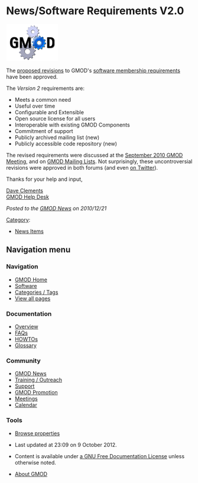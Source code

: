 



<span id="top"></span>




# <span dir="auto">News/Software Requirements V2.0</span>











<a href="../GMOD_Membership#Software" rel="nofollow"
title="Software Requirements, Ver 2 Proposal"><img
src="https://raw.githubusercontent.com/GMOD/gmod.github.io/main/mediawiki/images/4/48/Gmod-gears.png" width="140"
height="100" alt="Software Requirements, Ver 2 Proposal" /></a>



The [proposed revisions](#Software_Requirements_V2.0.3F) to GMOD's
[software membership
requirements](../GMOD_Membership#Software "GMOD Membership") have been
approved.

The *Version 2* requirements are:

- Meets a common need
- Useful over time
- Configurable and Extensible
- Open source license for all users
- Interoperable with existing GMOD Components
- Commitment of support
- Publicly archived mailing list (new)
- Publicly accessible code repository (new)

The revised requirements were discussed at the [September 2010 GMOD
Meeting](../September_2010_GMOD_Meeting#GMOD_Membership_Requirements "September 2010 GMOD Meeting"),
and on [GMOD Mailing Lists](../GMOD_Mailing_Lists "GMOD Mailing Lists").
Not surprisingly, these uncontroversial revisions were approved in both
forums (and even
<a href="http://twitter.com/OpenHelix/status/12248306868551680"
class="external text" rel="nofollow">on Twitter</a>).

Thanks for your help and input,

[Dave Clements](../User%3AClements "User%3AClements")  
[GMOD Help Desk](../GMOD_Help_Desk "GMOD Help Desk")

  



*Posted to the [GMOD News](../GMOD_News "GMOD News") on 2010/12/21*






[Category](../Special%3ACategories "Special%3ACategories"):

- [News Items](../Category%3ANews_Items "Category%3ANews Items")






## Navigation menu






### 



<a href="../Main_Page"
style="background-image: url(../../images/GMOD-cogs.png);"
title="Visit the main page"></a>


### Navigation



- <span id="n-GMOD-Home">[GMOD Home](../Main_Page)</span>
- <span id="n-Software">[Software](../GMOD_Components)</span>
- <span id="n-Categories-.2F-Tags">[Categories /
  Tags](../Categories)</span>
- <span id="n-View-all-pages">[View all
  pages](../Special:AllPages)</span>




### Documentation



- <span id="n-Overview">[Overview](../Overview)</span>
- <span id="n-FAQs">[FAQs](../Category%3AFAQ)</span>
- <span id="n-HOWTOs">[HOWTOs](../Category%3AHOWTO)</span>
- <span id="n-Glossary">[Glossary](../Glossary)</span>




### Community



- <span id="n-GMOD-News">[GMOD News](../GMOD_News)</span>
- <span id="n-Training-.2F-Outreach">[Training /
  Outreach](../Training_and_Outreach)</span>
- <span id="n-Support">[Support](../Support)</span>
- <span id="n-GMOD-Promotion">[GMOD Promotion](../GMOD_Promotion)</span>
- <span id="n-Meetings">[Meetings](../Meetings)</span>
- <span id="n-Calendar">[Calendar](../Calendar)</span>




### Tools

- <span id="t-smwbrowselink"><a href="../Special%3ABrowse/News-2FSoftware_Requirements_V2.0"
  rel="smw-browse">Browse properties</a></span>



- <span id="footer-info-lastmod">Last updated at 23:09 on 9 October
  2012.</span>
<!-- - <span id="footer-info-viewcount">8,218 page views.</span> -->
- <span id="footer-info-copyright">Content is available under
  <a href="http://www.gnu.org/licenses/fdl-1.3.html" class="external"
  rel="nofollow">a GNU Free Documentation License</a> unless otherwise
  noted.</span>

<!-- -->

- <span id="footer-places-about">[About
  GMOD](../GMOD%3AAbout "GMOD%3AAbout")</span>

<!-- -->




